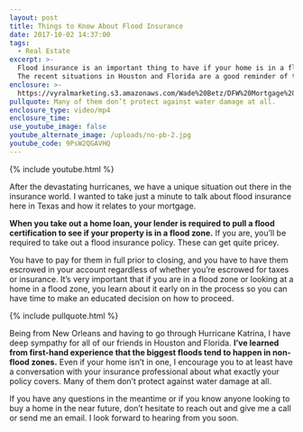 ```yaml
---
layout: post
title: Things to Know About Flood Insurance
date: 2017-10-02 14:37:00
tags:
  - Real Estate
excerpt: >-
  Flood insurance is an important thing to have if your home is in a flood zone.
  The recent situations in Houston and Florida are a good reminder of that.
enclosure: >-
  https://vyralmarketing.s3.amazonaws.com/Wade%20Betz/DFW%20Mortgage%20Lender-%20Things%20to%20Know%20About%20Flood%20Insurance.mp4
pullquote: Many of them don’t protect against water damage at all.
enclosure_type: video/mp4
enclosure_time:
use_youtube_image: false
youtube_alternate_image: /uploads/no-pb-2.jpg
youtube_code: 9PsW2QGAVHQ
---
```



{% include youtube.html %}

After the devastating hurricanes, we have a unique situation out there in the insurance world. I wanted to take just a minute to talk about flood insurance here in Texas and how it relates to your mortgage.

**When you take out a home loan, your lender is required to pull a flood certification to see if your property is in a flood zone.** If you are, you’ll be required to take out a flood insurance policy. These can get quite pricey.

You have to pay for them in full prior to closing, and you have to have them escrowed in your account regardless of whether you’re escrowed for taxes or insurance. It’s very important that if you are in a flood zone or looking at a home in a flood zone, you learn about it early on in the process so you can have time to make an educated decision on how to proceed.

{% include pullquote.html %}

Being from New Orleans and having to go through Hurricane Katrina, I have deep sympathy for all of our friends in Houston and Florida. **I’ve learned from first-hand experience that the biggest floods tend to happen in non-flood zones.** Even if your home isn’t in one, I encourage you to at least have a conversation with your insurance professional about what exactly your policy covers. Many of them don’t protect against water damage at all.

If you have any questions in the meantime or if you know anyone looking to buy a home in the near future, don’t hesitate to reach out and give me a call or send me an email. I look forward to hearing from you soon.
